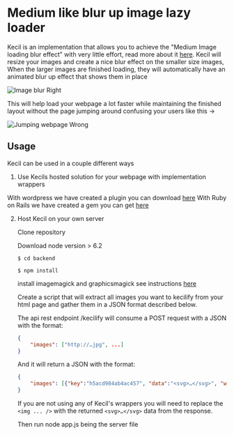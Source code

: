 # Medium like blur up image lazy loader

Kecil is an implementation that allows you to achieve the "Medium Image loading blur effect" with very little effort, read more about it [here](https://jmperezperez.com/medium-image-progressive-loading-placeholder). Kecil will resize your images and create a nice blur effect on the smaller size images, When the larger images are finished loading, they will automatically have an animated blur up effect that shows them in place

![Image blur](https://css-tricks.com/wp-content/uploads/2015/12/blur.gif)
Right

This will help load your webpage a lot faster while maintaining the finished layout without the page jumping around confusing your users like this ->

![Jumping webpage](http://aspiringwebdev.com/wp-content/uploads/2015/03/meal-plan-load-no-padding-bottom.gif)
Wrong

## Usage

Kecil can be used in a couple different ways

1. Use Kecils hosted solution for your webpage with implementation wrappers

With wordpress we have created a plugin you can download [here](https://something.com)
With Ruby on Rails we have created a gem you can get [here](https://something.com)

2. Host Kecil on your own server

    Clone repository
    
    Download node version > 6.2 

    `$ cd backend`
    
    `$ npm install`
    
    install imagemagick and graphicsmagick
    see instructions [here](https://www.npmjs.com/package/gm)
    
    Create a script that will extract all images you want to kecilify from your html page and gather them in a JSON format described below.
    
    The api rest endpoint /kecilify will consume a POST request with a JSON with the format:
    
    ```JSON
    {
        "images": ["http://…jpg", ...]
    }
    ```
    
    And it will return a JSON with the format:
    
    ```JSON
    {
        "images": [{"key":"h5acd984ab4ac457", "data":"<svg>…</svg>", "width": 300, "height": 200}, ...]
    }
    ```
    
    If you are not using any of Kecil's wrappers you will need to replace the `<img ... />` with the returned `<svg>…</svg>` data from the response.
    
    Then run node app.js being the server file
